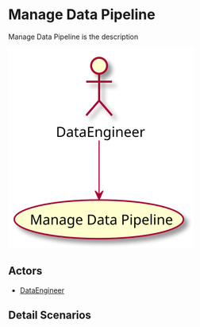 # Manage Data Pipeline

Manage Data Pipeline is the description

![Activities Diagram](./activities.svg)

## Actors

* [DataEngineer](/actors/DataEngineer/index.md)


## Detail Scenarios

  


